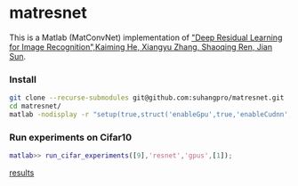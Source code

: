 # matresnet
This is a Matlab (MatConvNet) implementation of ["Deep Residual Learning for Image Recognition",Kaiming He, Xiangyu Zhang, Shaoqing Ren, Jian Sun](http://arxiv.org/abs/1512.03385). 

### Install
```sh
git clone --recurse-submodules git@github.com:suhangpro/matresnet.git
cd matresnet/
matlab -nodisplay -r "setup(true,struct('enableGpu',true,'enableCudnn',true));exit;"
```

### Run experiments on Cifar10
```matlab
matlab>> run_cifar_experiments([9],'resnet','gpus',[1]);
```
[results](https://www.dropbox.com/s/ae07zxh384ikr89/summary.pdf?dl=0)
